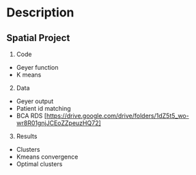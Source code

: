 # Description 

## Spatial Project 
1. Code
  * Geyer function 
  * K means 
2. Data 
  * Geyer output
  * Patient id matching
  * BCA RDS [https://drive.google.com/drive/folders/1dZ5t5_wo-wr8R01gnjJCEoZZpeuzHQ72]
3. Results 
  * Clusters
  * Kmeans convergence
  * Optimal clusters


